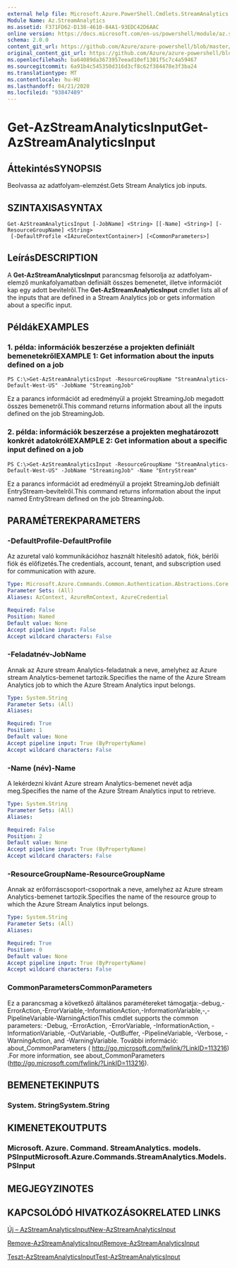 ```yaml
---
external help file: Microsoft.Azure.PowerShell.Cmdlets.StreamAnalytics.dll-Help.xml
Module Name: Az.StreamAnalytics
ms.assetid: F371FD62-D138-4610-84A1-93EDC42D6AAC
online version: https://docs.microsoft.com/en-us/powershell/module/az.streamanalytics/get-azstreamanalyticsinput
schema: 2.0.0
content_git_url: https://github.com/Azure/azure-powershell/blob/master/src/StreamAnalytics/StreamAnalytics/help/Get-AzStreamAnalyticsInput.md
original_content_git_url: https://github.com/Azure/azure-powershell/blob/master/src/StreamAnalytics/StreamAnalytics/help/Get-AzStreamAnalyticsInput.md
ms.openlocfilehash: ba64089da3673957eead10ef1301f5c7c4a59467
ms.sourcegitcommit: 6a91b4c545350d316d3cf8c62f384478e3f3ba24
ms.translationtype: MT
ms.contentlocale: hu-HU
ms.lasthandoff: 04/21/2020
ms.locfileid: "93847489"
---
```

# <span data-ttu-id="500e7-101">Get-AzStreamAnalyticsInput</span><span class="sxs-lookup"><span data-stu-id="500e7-101">Get-AzStreamAnalyticsInput</span></span>

## <span data-ttu-id="500e7-102">Áttekintés</span><span class="sxs-lookup"><span data-stu-id="500e7-102">SYNOPSIS</span></span>
<span data-ttu-id="500e7-103">Beolvassa az adatfolyam-elemzést.</span><span class="sxs-lookup"><span data-stu-id="500e7-103">Gets Stream Analytics job inputs.</span></span>

## <span data-ttu-id="500e7-104">SZINTAXISA</span><span class="sxs-lookup"><span data-stu-id="500e7-104">SYNTAX</span></span>

```
Get-AzStreamAnalyticsInput [-JobName] <String> [[-Name] <String>] [-ResourceGroupName] <String>
 [-DefaultProfile <IAzureContextContainer>] [<CommonParameters>]
```

## <span data-ttu-id="500e7-105">Leírás</span><span class="sxs-lookup"><span data-stu-id="500e7-105">DESCRIPTION</span></span>
<span data-ttu-id="500e7-106">A **Get-AzStreamAnalyticsInput** parancsmag felsorolja az adatfolyam-elemző munkafolyamatban definiált összes bemenetet, illetve információt kap egy adott bevitelről.</span><span class="sxs-lookup"><span data-stu-id="500e7-106">The **Get-AzStreamAnalyticsInput** cmdlet lists all of the inputs that are defined in a Stream Analytics job or gets information about a specific input.</span></span>

## <span data-ttu-id="500e7-107">Példák</span><span class="sxs-lookup"><span data-stu-id="500e7-107">EXAMPLES</span></span>

### <span data-ttu-id="500e7-108">1. példa: információk beszerzése a projekten definiált bemenetekről</span><span class="sxs-lookup"><span data-stu-id="500e7-108">EXAMPLE 1: Get information about the inputs defined on a job</span></span>
```
PS C:\>Get-AzStreamAnalyticsInput -ResourceGroupName "StreamAnalytics-Default-West-US" -JobName "StreamingJob"
```

<span data-ttu-id="500e7-109">Ez a parancs információt ad eredményül a projekt StreamingJob megadott összes bemenetről.</span><span class="sxs-lookup"><span data-stu-id="500e7-109">This command returns information about all the inputs defined on the job StreamingJob.</span></span>

### <span data-ttu-id="500e7-110">2. példa: információk beszerzése a projekten meghatározott konkrét adatokról</span><span class="sxs-lookup"><span data-stu-id="500e7-110">EXAMPLE 2: Get information about a specific input defined on a job</span></span>
```
PS C:\>Get-AzStreamAnalyticsInput -ResourceGroupName "StreamAnalytics-Default-West-US" -JobName "StreamingJob" -Name "EntryStream"
```

<span data-ttu-id="500e7-111">Ez a parancs információt ad eredményül a projekt StreamingJob definiált EntryStream-bevitelről.</span><span class="sxs-lookup"><span data-stu-id="500e7-111">This command returns information about the input named EntryStream defined on the job StreamingJob.</span></span>

## <span data-ttu-id="500e7-112">PARAMÉTEREK</span><span class="sxs-lookup"><span data-stu-id="500e7-112">PARAMETERS</span></span>

### <span data-ttu-id="500e7-113">-DefaultProfile</span><span class="sxs-lookup"><span data-stu-id="500e7-113">-DefaultProfile</span></span>
<span data-ttu-id="500e7-114">Az azuretal való kommunikációhoz használt hitelesítő adatok, fiók, bérlői fiók és előfizetés.</span><span class="sxs-lookup"><span data-stu-id="500e7-114">The credentials, account, tenant, and subscription used for communication with azure.</span></span>

```yaml
Type: Microsoft.Azure.Commands.Common.Authentication.Abstractions.Core.IAzureContextContainer
Parameter Sets: (All)
Aliases: AzContext, AzureRmContext, AzureCredential

Required: False
Position: Named
Default value: None
Accept pipeline input: False
Accept wildcard characters: False
```

### <span data-ttu-id="500e7-115">-Feladatnév</span><span class="sxs-lookup"><span data-stu-id="500e7-115">-JobName</span></span>
<span data-ttu-id="500e7-116">Annak az Azure stream Analytics-feladatnak a neve, amelyhez az Azure stream Analytics-bemenet tartozik.</span><span class="sxs-lookup"><span data-stu-id="500e7-116">Specifies the name of the Azure Stream Analytics job to which the Azure Stream Analytics input belongs.</span></span>

```yaml
Type: System.String
Parameter Sets: (All)
Aliases:

Required: True
Position: 1
Default value: None
Accept pipeline input: True (ByPropertyName)
Accept wildcard characters: False
```

### <span data-ttu-id="500e7-117">-Name (név)</span><span class="sxs-lookup"><span data-stu-id="500e7-117">-Name</span></span>
<span data-ttu-id="500e7-118">A lekérdezni kívánt Azure stream Analytics-bemenet nevét adja meg.</span><span class="sxs-lookup"><span data-stu-id="500e7-118">Specifies the name of the Azure Stream Analytics input to retrieve.</span></span>

```yaml
Type: System.String
Parameter Sets: (All)
Aliases:

Required: False
Position: 2
Default value: None
Accept pipeline input: True (ByPropertyName)
Accept wildcard characters: False
```

### <span data-ttu-id="500e7-119">-ResourceGroupName</span><span class="sxs-lookup"><span data-stu-id="500e7-119">-ResourceGroupName</span></span>
<span data-ttu-id="500e7-120">Annak az erőforráscsoport-csoportnak a neve, amelyhez az Azure stream Analytics-bemenet tartozik.</span><span class="sxs-lookup"><span data-stu-id="500e7-120">Specifies the name of the resource group to which the Azure Stream Analytics input belongs.</span></span>

```yaml
Type: System.String
Parameter Sets: (All)
Aliases:

Required: True
Position: 0
Default value: None
Accept pipeline input: True (ByPropertyName)
Accept wildcard characters: False
```

### <span data-ttu-id="500e7-121">CommonParameters</span><span class="sxs-lookup"><span data-stu-id="500e7-121">CommonParameters</span></span>
<span data-ttu-id="500e7-122">Ez a parancsmag a következő általános paramétereket támogatja:-debug,-ErrorAction,-ErrorVariable,-InformationAction,-InformationVariable,-,-PipelineVariable-WarningAction</span><span class="sxs-lookup"><span data-stu-id="500e7-122">This cmdlet supports the common parameters: -Debug, -ErrorAction, -ErrorVariable, -InformationAction, -InformationVariable, -OutVariable, -OutBuffer, -PipelineVariable, -Verbose, -WarningAction, and -WarningVariable.</span></span> <span data-ttu-id="500e7-123">További információ: about_CommonParameters ( http://go.microsoft.com/fwlink/?LinkID=113216) .</span><span class="sxs-lookup"><span data-stu-id="500e7-123">For more information, see about_CommonParameters (http://go.microsoft.com/fwlink/?LinkID=113216).</span></span>

## <span data-ttu-id="500e7-124">BEMENETEK</span><span class="sxs-lookup"><span data-stu-id="500e7-124">INPUTS</span></span>

### <span data-ttu-id="500e7-125">System. String</span><span class="sxs-lookup"><span data-stu-id="500e7-125">System.String</span></span>

## <span data-ttu-id="500e7-126">KIMENETEK</span><span class="sxs-lookup"><span data-stu-id="500e7-126">OUTPUTS</span></span>

### <span data-ttu-id="500e7-127">Microsoft. Azure. Command. StreamAnalytics. models. PSInput</span><span class="sxs-lookup"><span data-stu-id="500e7-127">Microsoft.Azure.Commands.StreamAnalytics.Models.PSInput</span></span>

## <span data-ttu-id="500e7-128">MEGJEGYZI</span><span class="sxs-lookup"><span data-stu-id="500e7-128">NOTES</span></span>

## <span data-ttu-id="500e7-129">KAPCSOLÓDÓ HIVATKOZÁSOK</span><span class="sxs-lookup"><span data-stu-id="500e7-129">RELATED LINKS</span></span>

[<span data-ttu-id="500e7-130">Új – AzStreamAnalyticsInput</span><span class="sxs-lookup"><span data-stu-id="500e7-130">New-AzStreamAnalyticsInput</span></span>](./New-AzStreamAnalyticsInput.md)

[<span data-ttu-id="500e7-131">Remove-AzStreamAnalyticsInput</span><span class="sxs-lookup"><span data-stu-id="500e7-131">Remove-AzStreamAnalyticsInput</span></span>](./Remove-AzStreamAnalyticsInput.md)

[<span data-ttu-id="500e7-132">Teszt-AzStreamAnalyticsInput</span><span class="sxs-lookup"><span data-stu-id="500e7-132">Test-AzStreamAnalyticsInput</span></span>](./Test-AzStreamAnalyticsInput.md)


